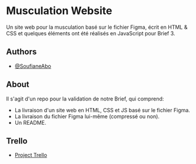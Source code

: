 # Musculation Website

Un site web pour la musculation basé sur le fichier Figma, écrit en HTML & CSS et quelques éléments ont été réalisés en JavaScript pour Brief 3.


## Authors

- [@SoufianeAbo](https://www.github.com/SoufianeAbo)

## About

Il s'agit d'un repo pour la validation de notre Brief, qui comprend:

- La livraison d'un site web en HTML, CSS et JS basé sur le fichier Figma.
- La livraison du fichier Figma lui-même (compressé ou non).
- Un README.

## Trello

- [Project Trello](https://trello.com/b/lLEEuAQO/brief-3)
